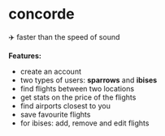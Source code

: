# concorde
:airplane: faster than the speed of sound

**Features:**
- create an account
- two types of users: **sparrows** and **ibises** 
- find flights between two locations
- get stats on the price of the flights
- find airports closest to you
- save favourite flights
- for ibises: add, remove and edit flights
